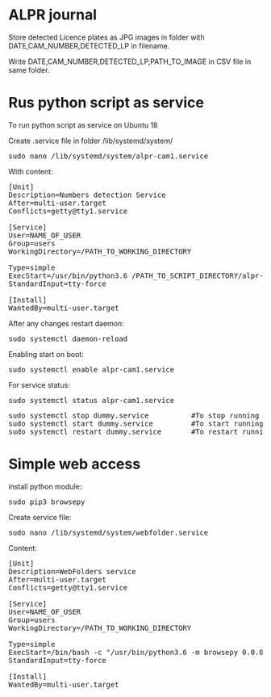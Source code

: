 # ALPR journal
Store detected Licence plates as JPG images in folder with DATE,CAM_NUMBER,DETECTED_LP in filename.

Write DATE,CAM_NUMBER,DETECTED_LP,PATH_TO_IMAGE in CSV file in same folder.

# Rus python script as service
To run python script as service on Ubuntu 18

Create .service file in folder /lib/systemd/system/
<pre>
sudo nano /lib/systemd/system/alpr-cam1.service
</pre>
With content:
<pre>
[Unit]
Description=Numbers detection Service
After=multi-user.target
Conflicts=getty@tty1.service

[Service]
User=NAME_OF_USER
Group=users
WorkingDirectory=/PATH_TO_WORKING_DIRECTORY

Type=simple
ExecStart=/usr/bin/python3.6 /PATH_TO_SCRIPT_DIRECTORY/alpr-cam1.py
StandardInput=tty-force

[Install]
WantedBy=multi-user.target
</pre>

After any changes restart daemon:
<pre>
sudo systemctl daemon-reload
</pre>
Enabling start on boot:
<pre>
sudo systemctl enable alpr-cam1.service
</pre>
For service status:
<pre>
sudo systemctl status alpr-cam1.service
</pre>

<pre>
sudo systemctl stop dummy.service          #To stop running service 
sudo systemctl start dummy.service         #To start running service 
sudo systemctl restart dummy.service       #To restart running service
</pre> 


# Simple web access
install python module:
<pre>
sudo pip3 browsepy
</pre>
Create service file:
<pre>
sudo nano /lib/systemd/system/webfolder.service
</pre>
Content:
<pre>
[Unit]
Description=WebFolders service
After=multi-user.target
Conflicts=getty@tty1.service

[Service]
User=NAME_OF_USER
Group=users
WorkingDirectory=/PATH_TO_WORKING_DIRECTORY

Type=simple
ExecStart=/bin/bash -c "/usr/bin/python3.6 -m browsepy 0.0.0.0 5000 --directory /PATH_TO_MAIN_IMAGES_DIRECTORY/"
StandardInput=tty-force

[Install]
WantedBy=multi-user.target
</pre>
